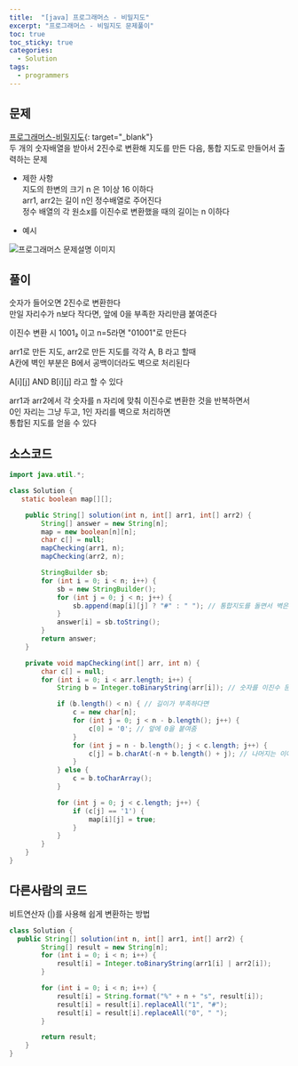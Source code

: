 ```yaml
---
title:  "[java] 프로그래머스 - 비밀지도"
excerpt: "프로그래머스 - 비밀지도 문제풀이"
toc: true
toc_sticky: true
categories:
  - Solution
tags:
  - programmers
---
```

## 문제  
[프로그래머스-비밀지도](https://programmers.co.kr/learn/courses/30/lessons/17681?language=java){: target="_blank"}  
두 개의 숫자배열을 받아서 2진수로 변환해 지도를 만든 다음, 통합 지도로 만들어서 출력하는 문제  


* 제한 사항  
지도의 한변의 크기 n 은 1이상 16 이하다  
arr1, arr2는 길이 n인 정수배열로 주어진다  
정수 배열의 각 원소x를 이진수로 변환했을 때의 길이는 n 이하다  


* 예시  


![프로그래머스 문제설명 이미지](http://t1.kakaocdn.net/welcome2018/secret8.png)  



## 풀이  
숫자가 들어오면 2진수로 변환한다  
만일 자리수가 n보다 작다면, 앞에 0을 부족한 자리만큼 붙여준다  


이진수 변환 시 1001₂ 이고 n=5라면 "01001"로 만든다  


arr1로 만든 지도, arr2로 만든 지도를 각각 A, B 라고 할때  
A칸에 벽인 부분은 B에서 공백이더라도 벽으로 처리된다  


A[i][j] AND B[i][j] 라고 할 수 있다  


arr1과 arr2에서 각 숫자를 n 자리에 맞춰 이진수로 변환한 것을 반복하면서  
0인 자리는 그냥 두고, 1인 자리를 벽으로 처리하면  
통합된 지도를 얻을 수 있다  

## 소스코드  

```java
import java.util.*;

class Solution {
   static boolean map[][];

	public String[] solution(int n, int[] arr1, int[] arr2) {
		String[] answer = new String[n];
		map = new boolean[n][n];
		char c[] = null;
		mapChecking(arr1, n);
		mapChecking(arr2, n);

		StringBuilder sb;
		for (int i = 0; i < n; i++) {
			sb = new StringBuilder();
			for (int j = 0; j < n; j++) {
				sb.append(map[i][j] ? "#" : " "); // 통합지도를 돌면서 벽은 #, 공백은 공백처리
			}
			answer[i] = sb.toString();
		}
		return answer;
	}

	private void mapChecking(int[] arr, int n) {
		char c[] = null;
		for (int i = 0; i < arr.length; i++) {
			String b = Integer.toBinaryString(arr[i]); // 숫자를 이진수 문자열로 만든다

			if (b.length() < n) { // 길이가 부족하다면
				c = new char[n];
				for (int j = 0; j < n - b.length(); j++) {
					c[0] = '0'; // 앞에 0을 붙여줌
				}
				for (int j = n - b.length(); j < c.length; j++) {
					c[j] = b.charAt(-n + b.length() + j); // 나머지는 이어서 붙여준다
				}
			} else {
				c = b.toCharArray();
			}

			for (int j = 0; j < c.length; j++) {
				if (c[j] == '1') {
					map[i][j] = true;
				}
			}
		}
	}
}
```

## 다른사람의 코드  
비트연산자 (|)를 사용해 쉽게 변환하는 방법  

```java
class Solution {
  public String[] solution(int n, int[] arr1, int[] arr2) {
        String[] result = new String[n];
        for (int i = 0; i < n; i++) {
            result[i] = Integer.toBinaryString(arr1[i] | arr2[i]);
        }

        for (int i = 0; i < n; i++) {
            result[i] = String.format("%" + n + "s", result[i]);
            result[i] = result[i].replaceAll("1", "#");
            result[i] = result[i].replaceAll("0", " ");
        }

        return result;
    }
}
```